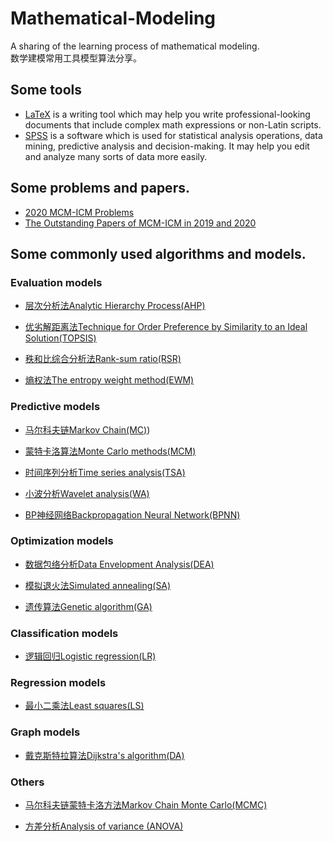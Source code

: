 # Mathematical-Modeling

A sharing of the learning process of mathematical modeling.<br/>
数学建模常用工具模型算法分享。

## Some tools
* [LaTeX](https://github.com/HeXavi8/Mathematical-Modeling/tree/main/LaTeX) is a writing tool which may help you write professional-looking documents that include complex math expressions or non-Latin scripts. <br/>
* [SPSS](https://github.com/HeXavi8/Mathematical-Modeling/tree/main/SPSS) is a software which is used for statistical analysis operations, data mining, predictive analysis and decision-making. It may help you edit and analyze many sorts of data more easily.

## Some problems and papers.
* [2020 MCM-ICM Problems](https://github.com/HeXavi8/Mathematical-Modeling/tree/main/2021_MCM-ICM_Problems)
* [The Outstanding Papers of MCM-ICM in 2019 and 2020](https://github.com/HeXavi8/Mathematical-Modeling/tree/main/Outstanding_Papers_of_MCM-ICM) 
## Some commonly used algorithms and models.
### Evaluation models
* [层次分析法Analytic Hierarchy Process(AHP)](https://github.com/HeXavi8/Mathematical-Modeling/tree/main/Analytic_Hierarchy_Process(AHP))

* [优劣解距离法Technique for Order Preference by Similarity to an Ideal Solution(TOPSIS)](https://github.com/HeXavi8/Mathematical-Modeling/tree/main/Technique_for_Order_Preference_by_Similarity_to_an_Ideal_Solution(Topsis))

* [秩和比综合分析法Rank-sum ratio(RSR)](https://github.com/HeXavi8/Mathematical-Modeling/tree/main/Rank-sum_ratio(RSR))

* [熵权法The entropy weight method(EWM)](https://github.com/HeXavi8/Mathematical-Modeling/tree/main/The_entropy_weight_method(EWM))
### Predictive models
* [马尔科夫链Markov Chain(MC)](https://github.com/HeXavi8/Mathematical-Modeling/tree/main/Markov_Chain(MC)))

* [蒙特卡洛算法Monte Carlo methods(MCM)](https://github.com/HeXavi8/Mathematical-Modeling/tree/main/Monte_Carlo_method(MCM))

* [时间序列分析Time series analysis(TSA)](https://github.com/HeXavi8/Mathematical-Modeling/tree/main/Time_series_analysis(TSA))

* [小波分析Wavelet analysis(WA)](https://github.com/HeXavi8/Mathematical-Modeling/tree/main/Wavelet_analysis(WA))

* [BP神经网络Backpropagation Neural Network(BPNN)](https://github.com/HeXavi8/Mathematical-Modeling/tree/main/Backpropagation_Neural_Network(BPNN))
### Optimization models
* [数据包络分析Data Envelopment Analysis(DEA)](https://github.com/HeXavi8/Mathematical-Modeling/blob/main/Data_Envelopment_Analysis(DEA))

* [模拟退火法Simulated annealing(SA)](https://github.com/HeXavi8/Mathematical-Modeling/tree/main/Simulated_annealing(SA))

* [遗传算法Genetic algorithm(GA)](https://github.com/HeXavi8/Mathematical-Modeling/tree/main/Genetic_algorithm(GA))
### Classification models
* [逻辑回归Logistic regression(LR)](https://github.com/HeXavi8/Mathematical-Modeling/tree/main/Logistic_regression(LR))
### Regression models
* [最小二乘法Least squares(LS)](https://github.com/HeXavi8/Mathematical-Modeling/tree/main/Least_squares(LS))
### Graph models
* [戴克斯特拉算法Dijkstra's algorithm(DA)](https://github.com/HeXavi8/Mathematical-Modeling/blob/main/Dijkstra's_algorithm(DA))

### Others
* [马尔科夫链蒙特卡洛方法Markov Chain Monte Carlo(MCMC)](https://github.com/HeXavi8/Mathematical-Modeling/tree/main/Markov_Chain_Monte_Carlo(MCMC))

* [方差分析Analysis of variance (ANOVA)](https://github.com/HeXavi8/Mathematical-Modeling/tree/main/Analysis_of_variance(ANOVA))

